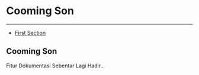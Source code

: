 # Cooming Son

---

- [First Section](#section-1)

<a name="section-1"></a>
## Cooming Son 

Fitur Dokumentasi Sebentar Lagi Hadir...